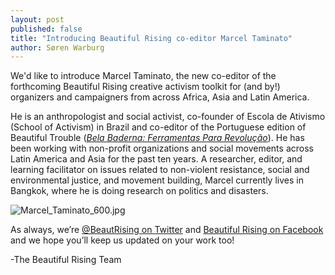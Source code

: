 ```yaml
---
layout: post
published: false
title: "Introducing Beautiful Rising co-editor Marcel Taminato"
author: Søren Warburg
---
```



We'd like to introduce Marcel Taminato, the new co-editor of the forthcoming Beautiful Rising creative activism toolkit for (and by!) organizers and campaigners from across Africa, Asia and Latin America.

He is an anthropologist and social activist, co-founder of Escola de Ativismo (School of Activism) in Brazil and co-editor of the Portuguese edition of Beautiful Trouble ([_Bela Baderna: Ferramentas Para Revolução_](http://beautifultrouble.org/2013/11/19/bt-international-edition-bela-baderna-ferramentas-para-revolucao/)). He has been working with non-profit organizations and social movements across Latin America and Asia for the past ten years. A researcher, editor, and learning facilitator on issues related to non-violent resistance, social and environmental justice, and movement building, Marcel currently lives in Bangkok, where he is doing research on politics and disasters.

![Marcel_Taminato_600.jpg]({{site.baseurl}}/assets/Marcel_Taminato_600.jpg)

As always, we’re [@BeautRising on Twitter](https://twitter.com/BeautRising) and [Beautiful Rising on Facebook](https://www.facebook.com/BeautifulRising) and we hope you’ll keep us updated on your work too!

-The Beautiful Rising Team
